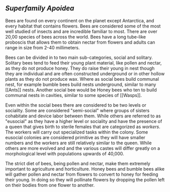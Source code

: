 ## *Superfamily Apoidea*

Bees are found on every continent on the planet except Antarctica, and every habitat that contains flowers. Bees are considered some of the most well studied of insects and are incredible familiar to most. There are over 20,00 species of bees across the world. Bees have a long tube-like proboscis that allows them to obtain nectar from flowers and adults can range in size from 2-40 millimeters. 

Bees can be divided in to two main sub-categories, social and solitary. Solitary bees tend to feed their young plant material, like pollen and nectar, as they do not produce honey. They do raise their young in nest though they are individual and are often constructed underground or in other hollow plants as they do not produce wax. Where as social bees build communal nest, for example bumble bees build nests underground, similar to many [[Ants]] nests. Another social bee would be Honey bees who ten to build communal nests in cavities, similar to some species of [[Wasps]]. 

Even within the social bees there are considered to be two levels or sociality. Some are considered "semi-social" where groups of sisters cohabitate and device labor between them. While others are referred to as "eusocial" as they have a higher level or sociality and have the presence of a queen that gives birth to sterile females that are categorized as *workers*. The workers will carry out specialized tasks within the colony.  Some eusocial colonies are considered primitive as they will have smaller numbers and the workers are still relatively similar to the queen. While others are more evolved and and the various castes will differ greatly on a morphological level with populations upwards of 40,000.  

The strict diet of bees, being pollen and nectar, make them extremely important to agriculture and horticulture. Honey bees and bumble bees alike will gather pollen and nectar from flowers to convert to honey for feeding their young. In doing so they will pollinate flowers by dropping the pollen left on their bodies from one flower to another.